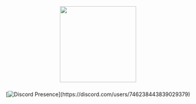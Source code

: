 <div align="center">
  <img height="200" src="https://i.imgur.com/BFpOjSt.jpeg"  />
</div>

###

<div align="center">

[![Discord Presence](https://lanyard-profile-readme.vercel.app/api/746238443839029379?theme=light&bg=809ecf&animated=false&hideDiscrim=true&borderRadius=30px&idleMessage=Probably%20doing%20something%20else...)](https://discord.com/users/746238443839029379)

</div>
